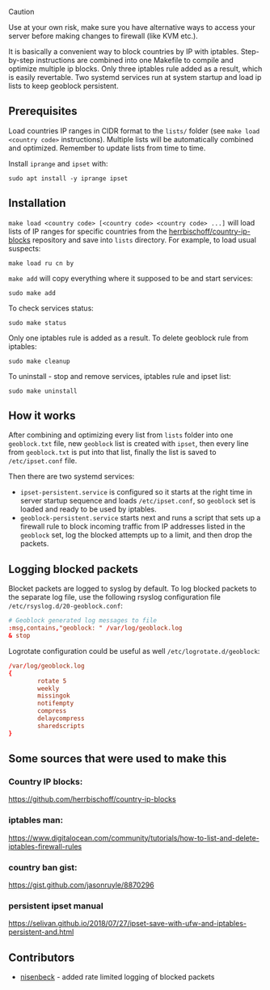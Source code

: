 > [!CAUTION]
> Use at your own risk, make sure you have alternative ways to access your server before making changes to firewall (like KVM etc.).

It is basically a convenient way to block countries by IP with iptables. Step-by-step instructions are combined into one Makefile to compile and optimize multiple ip blocks. Only three iptables rule added as a result, which is easily revertable. Two systemd services run at system startup and load ip lists to keep geoblock persistent.

## Prerequisites

Load countries IP ranges in CIDR format to the `lists/` folder (see `make load <country code>` instructions). Multiple lists will be automatically combined and optimized. Remember to update lists from time to time.

Install `iprange` and `ipset` with:

	sudo apt install -y iprange ipset

## Installation

`make load <country code> [<country code> <country code> ...]` will load lists of IP ranges for specific countries from the [herrbischoff/country-ip-blocks](https://github.com/herrbischoff/country-ip-blocks) repository and save into `lists` directory. For example, to load usual suspects:

	make load ru cn by

`make add` will copy everything where it supposed to be and start services: 

	sudo make add 

To check services status:

	sudo make status

Only one iptables rule is added as a result. To delete geoblock rule from iptables:

	sudo make cleanup

To uninstall - stop and remove services, iptables rule and ipset list:

	sudo make uninstall

## How it works

After combining and optimizing every list from `lists` folder into one `geoblock.txt` file, new `geoblock` list is created with `ipset`, then every line from `geoblock.txt` is put into that list, finally the list is saved to `/etc/ipset.conf` file.

Then there are two systemd services:

- `ipset-persistent.service` is configured so it starts at the right time in server startup sequence and loads `/etc/ipset.conf`, so `geoblock` set is loaded and ready to be used by iptables.
- `geoblock-persistent.service` starts next and runs a script that sets up a firewall rule to block incoming traffic from IP addresses listed in the `geoblock` set, log the blocked attempts up to a limit, and then drop the packets.

## Logging blocked packets
Blocket packets are logged to syslog by default.
To log blocked packets to the separate log file, use the following rsyslog configuration file `/etc/rsyslog.d/20-geoblock.conf`:

```conf
# Geoblock generated log messages to file
:msg,contains,"geoblock: " /var/log/geoblock.log
& stop
```

Logrotate configuration could be useful as well 
`/etc/logrotate.d/geoblock`:

```conf
/var/log/geoblock.log
{
        rotate 5
        weekly
        missingok
        notifempty
        compress
        delaycompress
        sharedscripts
}
```

## Some sources that were used to make this

### Country IP blocks:

https://github.com/herrbischoff/country-ip-blocks

### iptables man:

https://www.digitalocean.com/community/tutorials/how-to-list-and-delete-iptables-firewall-rules

### country ban gist:

https://gist.github.com/jasonruyle/8870296

### persistent ipset manual

https://selivan.github.io/2018/07/27/ipset-save-with-ufw-and-iptables-persistent-and.html

## Contributors

- [nisenbeck](https://github.com/nisenbeck) - added rate limited logging of blocked packets
